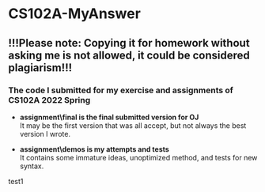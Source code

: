 # CS102A-MyAnswer
## !!!Please note: Copying it for homework without asking me is not allowed, it could be considered plagiarism!!!
### The code I submitted for my exercise and assignments of CS102A 2022 Spring

* **assignment\final is the final submitted version for OJ**  
It may be the first version that was all accept, but not always the best version I wrote.

* **assignment\demos is my attempts and tests**  
It contains some immature ideas, unoptimized method, and tests for new syntax.

test1

